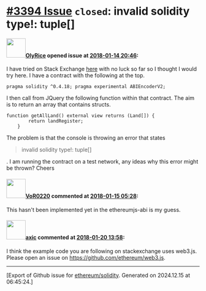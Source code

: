 # [\#3394 Issue](https://github.com/ethereum/solidity/issues/3394) `closed`: invalid solidity type!: tuple[]

#### <img src="https://avatars.githubusercontent.com/u/347289?v=4" width="50">[OlyRice](https://github.com/OlyRice) opened issue at [2018-01-14 20:46](https://github.com/ethereum/solidity/issues/3394):

I have tried on Stack Exchange [here](https://ethereum.stackexchange.com/questions/36229/invalid-solidity-type-tuple) with no luck so far so I thought I would try here. I have a contract with the following at the top.

`pragma solidity ^0.4.18;
pragma experimental ABIEncoderV2;`

I then call from JQuery the following function within that contract. The aim is to return an array that contains structs. 

```
function getAllLand() external view returns (Land[]) {
        return landRegister;
    }
```

The problem is that the console is throwing an error that states 

> invalid solidity type!: tuple[]

. I am running the contract on a test network, any ideas why this error might be thrown? Cheers


#### <img src="https://avatars.githubusercontent.com/u/7756785?u=2893ea91743ac89ee3846d1f5c7209720e834129&v=4" width="50">[VoR0220](https://github.com/VoR0220) commented at [2018-01-15 05:28](https://github.com/ethereum/solidity/issues/3394#issuecomment-357586183):

This hasn't been implemented yet in the ethereumjs-abi is my guess.

#### <img src="https://avatars.githubusercontent.com/u/20340?v=4" width="50">[axic](https://github.com/axic) commented at [2018-01-20 13:58](https://github.com/ethereum/solidity/issues/3394#issuecomment-359173430):

I think the example code you are following on stackexchange uses web3.js. Please open an issue on https://github.com/ethereum/web3.js.


-------------------------------------------------------------------------------



[Export of Github issue for [ethereum/solidity](https://github.com/ethereum/solidity). Generated on 2024.12.15 at 06:45:24.]
